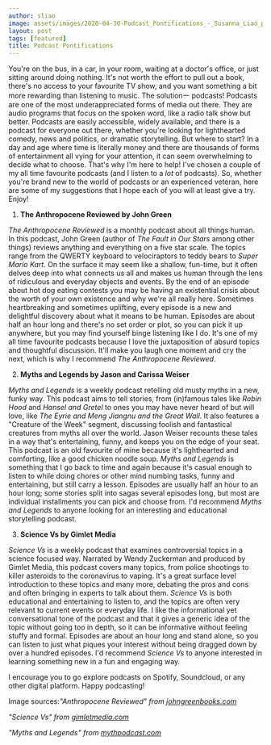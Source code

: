 ```yaml
---
author: sliao
image: assets/images/2020-04-30-Podcast_Pontifications_-_Susanna_Liao_photo.jpg
layout: post
tags: [featured]
title: Podcast Pontifications
---
```


You're on the bus, in a car, in your room, waiting at a doctor's office,
or just sitting around doing nothing. It's not worth the effort to pull
out a book, there's no access to your favourite TV show, and you want
something a bit more rewarding than listening to music. The solutionー
podcasts! Podcasts are one of the most underappreciated forms of media
out there. They are audio programs that focus on the spoken word, like a
radio talk show but better. Podcasts are easily accessible, widely
available, and there is a podcast for everyone out there, whether you're
looking for lighthearted comedy, news and politics, or dramatic
storytelling. But where to start? In a day and age where time is
literally money and there are thousands of forms of entertainment all
vying for your attention, it can seem overwhelming to decide what to
choose. That's why I'm here to help! I've chosen a couple of my all time
favourite podcasts (and I listen to a *lot* of podcasts). So, whether
you're brand new to the world of podcasts or an experienced veteran,
here are some of my suggestions that I hope each of you will at least
give a try. Enjoy!

1.  **The Anthropocene Reviewed by John Green**

*The Anthropocene Reviewed* is a monthly podcast about all things human.
In this podcast, John Green (author of *The Fault in Our Stars* among
other things) reviews anything and everything on a five star scale. The
topics range from the QWERTY keyboard to velociraptors to teddy bears to
*Super Mario Kart*. On the surface it may seem like a shallow, fun-time,
but it often delves deep into what connects us all and makes us human
through the lens of ridiculous and everyday objects and events. By the
end of an episode about hot dog eating contests you may be having an
existential crisis about the worth of your own existence and why we're
all really here. Sometimes heartbreaking and sometimes uplifting, every
episode is a new and delightful discovery about what it means to be
human. Episodes are about half an hour long and there's no set order or
plot, so you can pick it up anywhere, but you may find yourself binge
listening like I do. It's one of my all time favourite podcasts because
I love the juxtaposition of absurd topics and thoughtful discussion.
It'll make you laugh one moment and cry the next, which is why I
recommend *The Anthropocene Reviewed*.

2.  **Myths and Legends by Jason and Carissa Weiser**

*Myths and Legends* is a weekly podcast retelling old musty myths in a
new, funky way. This podcast aims to tell stories, from (in)famous tales
like *Robin Hood* and *Hansel and Gretel* to ones you may have never
heard of but will love, like *The Eyrie and Meng Jiangnu and the Great
Wall*. It also features a "Creature of the Week" segment, discussing
foolish and fantastical creatures from myths all over the world. Jason
Weiser recounts these tales in a way that's entertaining, funny, and
keeps you on the edge of your seat. This podcast is an old favourite of
mine because it's lighthearted and comforting, like a good chicken
noodle soup. *Myths and Legends* is something that I go back to time and
again because it's casual enough to listen to while doing chores or
other mind numbing tasks, funny and entertaining, but still carry a
lesson. Episodes are usually half an hour to an hour long; some stories
split into sagas several episodes long, but most are individual
installments you can pick and choose from. I'd recommend *Myths and
Legends* to anyone looking for an interesting and educational
storytelling podcast.

3.  **Science Vs by Gimlet Media**

*Science Vs* is a weekly podcast that examines controversial topics in a
science focused way. Narrated by Wendy Zuckerman and produced by Gimlet
Media, this podcast covers many topics, from police shootings to killer
asteroids to the coronavirus to vaping. It's a great surface level
introduction to these topics and many more, debating the pros and cons
and often bringing in experts to talk about them. *Science Vs* is both
educational and entertaining to listen to, and the topics are often very
relevant to current events or everyday life. I like the informational
yet conversational tone of the podcast and that it gives a generic idea
of the topic without going too in depth, so it can be informative
without feeling stuffy and formal. Episodes are about an hour long and
stand alone, so you can listen to just what piques your interest without
being dragged down by over a hundred episodes. I'd recommend *Science
Vs* to anyone interested in learning something new in a fun and engaging
way.

I encourage you to go explore podcasts on Spotify, Soundcloud, or any
other digital platform. Happy podcasting! 

Image sources:*"Anthropocene Reviewed" from
[johngreenbooks.com](http://www.johngreenbooks.com/)*

*"Science Vs" from [gimletmedia.com](https://gimletmedia.com/)*

*"Myths and Legends" from
[mythpodcast.com](https://www.mythpodcast.com/)*
